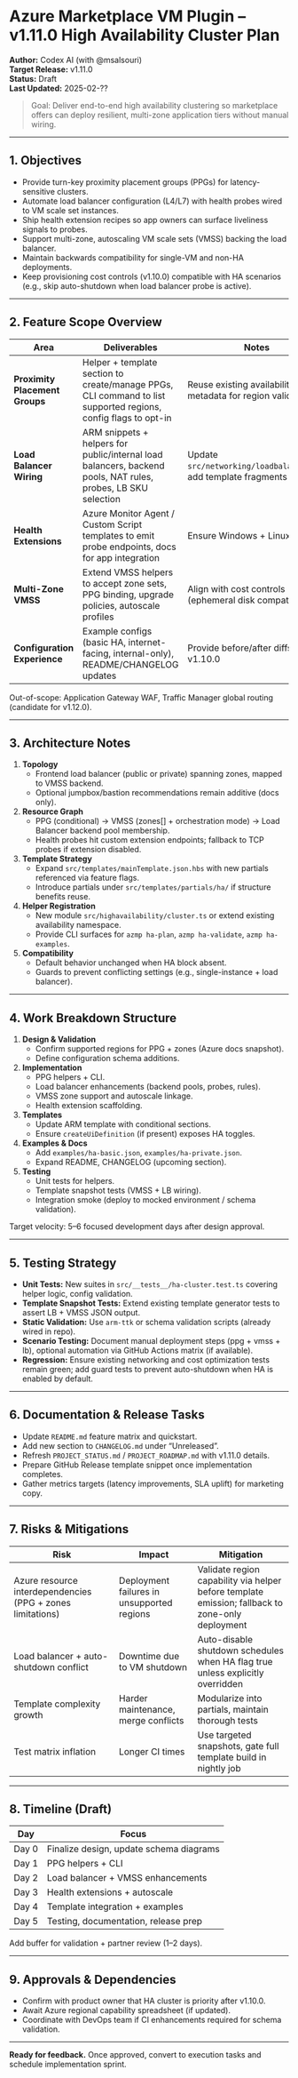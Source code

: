 # Azure Marketplace VM Plugin – v1.11.0 High Availability Cluster Plan

**Author:** Codex AI (with @msalsouri)  
**Target Release:** v1.11.0  
**Status:** Draft  
**Last Updated:** 2025-02-??

> Goal: Deliver end-to-end high availability clustering so marketplace offers can deploy resilient, multi-zone application tiers without manual wiring.

---

## 1. Objectives
- Provide turn-key proximity placement groups (PPGs) for latency-sensitive clusters.
- Automate load balancer configuration (L4/L7) with health probes wired to VM scale set instances.
- Ship health extension recipes so app owners can surface liveliness signals to probes.
- Support multi-zone, autoscaling VM scale sets (VMSS) backing the load balancer.
- Maintain backwards compatibility for single-VM and non-HA deployments.
- Keep provisioning cost controls (v1.10.0) compatible with HA scenarios (e.g., skip auto-shutdown when load balancer probe is active).

---

## 2. Feature Scope Overview

| Area | Deliverables | Notes |
|------|--------------|-------|
| **Proximity Placement Groups** | Helper + template section to create/manage PPGs, CLI command to list supported regions, config flags to opt-in | Reuse existing availability metadata for region validation |
| **Load Balancer Wiring** | ARM snippets + helpers for public/internal load balancers, backend pools, NAT rules, probes, LB SKU selection | Update `src/networking/loadbalancer.ts`, add template fragments |
| **Health Extensions** | Azure Monitor Agent / Custom Script templates to emit probe endpoints, docs for app integration | Ensure Windows + Linux parity |
| **Multi-Zone VMSS** | Extend VMSS helpers to accept zone sets, PPG binding, upgrade policies, autoscale profiles | Align with cost controls (ephemeral disk compatibility) |
| **Configuration Experience** | Example configs (basic HA, internet-facing, internal-only), README/CHANGELOG updates | Provide before/after diffs from v1.10.0 |

Out-of-scope: Application Gateway WAF, Traffic Manager global routing (candidate for v1.12.0).

---

## 3. Architecture Notes

1. **Topology**
   - Frontend load balancer (public or private) spanning zones, mapped to VMSS backend.
   - Optional jumpbox/bastion recommendations remain additive (docs only).
2. **Resource Graph**
   - PPG (conditional) → VMSS (zones[] + orchestration mode) → Load Balancer backend pool membership.
   - Health probes hit custom extension endpoints; fallback to TCP probes if extension disabled.
3. **Template Strategy**
   - Expand `src/templates/mainTemplate.json.hbs` with new partials referenced via feature flags.
   - Introduce partials under `src/templates/partials/ha/` if structure benefits reuse.
4. **Helper Registration**
   - New module `src/highavailability/cluster.ts` or extend existing availability namespace.
   - Provide CLI surfaces for `azmp ha-plan`, `azmp ha-validate`, `azmp ha-examples`.
5. **Compatibility**
   - Default behavior unchanged when HA block absent.
   - Guards to prevent conflicting settings (e.g., single-instance + load balancer).

---

## 4. Work Breakdown Structure

1. **Design & Validation**
   - Confirm supported regions for PPG + zones (Azure docs snapshot).
   - Define configuration schema additions.
2. **Implementation**
   - PPG helpers + CLI.
   - Load balancer enhancements (backend pools, probes, rules).
   - VMSS zone support and autoscale linkage.
   - Health extension scaffolding.
3. **Templates**
   - Update ARM template with conditional sections.
   - Ensure `createUiDefinition` (if present) exposes HA toggles.
4. **Examples & Docs**
   - Add `examples/ha-basic.json`, `examples/ha-private.json`.
   - Expand README, CHANGELOG (upcoming section).
5. **Testing**
   - Unit tests for helpers.
   - Template snapshot tests (VMSS + LB wiring).
   - Integration smoke (deploy to mocked environment / schema validation).

Target velocity: 5–6 focused development days after design approval.

---

## 5. Testing Strategy

- **Unit Tests:** New suites in `src/__tests__/ha-cluster.test.ts` covering helper logic, config validation.
- **Template Snapshot Tests:** Extend existing template generator tests to assert LB + VMSS JSON output.
- **Static Validation:** Use `arm-ttk` or schema validation scripts (already wired in repo).
- **Scenario Testing:** Document manual deployment steps (ppg + vmss + lb), optional automation via GitHub Actions matrix (if available).
- **Regression:** Ensure existing networking and cost optimization tests remain green; add guard tests to prevent auto-shutdown when HA is enabled by default.

---

## 6. Documentation & Release Tasks

- Update `README.md` feature matrix and quickstart.
- Add new section to `CHANGELOG.md` under “Unreleased”.
- Refresh `PROJECT_STATUS.md` / `PROJECT_ROADMAP.md` with v1.11.0 details.
- Prepare GitHub Release template snippet once implementation completes.
- Gather metrics targets (latency improvements, SLA uplift) for marketing copy.

---

## 7. Risks & Mitigations

| Risk | Impact | Mitigation |
|------|--------|------------|
| Azure resource interdependencies (PPG + zones limitations) | Deployment failures in unsupported regions | Validate region capability via helper before template emission; fallback to zone-only deployment |
| Load balancer + auto-shutdown conflict | Downtime due to VM shutdown | Auto-disable shutdown schedules when HA flag true unless explicitly overridden |
| Template complexity growth | Harder maintenance, merge conflicts | Modularize into partials, maintain thorough tests |
| Test matrix inflation | Longer CI times | Use targeted snapshots, gate full template build in nightly job |

---

## 8. Timeline (Draft)

| Day | Focus |
|-----|-------|
| Day 0 | Finalize design, update schema diagrams |
| Day 1 | PPG helpers + CLI |
| Day 2 | Load balancer + VMSS enhancements |
| Day 3 | Health extensions + autoscale |
| Day 4 | Template integration + examples |
| Day 5 | Testing, documentation, release prep |

Add buffer for validation + partner review (1–2 days).

---

## 9. Approvals & Dependencies

- Confirm with product owner that HA cluster is priority after v1.10.0.
- Await Azure regional capability spreadsheet (if updated).
- Coordinate with DevOps team if CI enhancements required for schema validation.

---

**Ready for feedback.** Once approved, convert to execution tasks and schedule implementation sprint.

